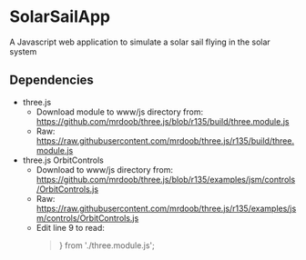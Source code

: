 SolarSailApp
============

A Javascript web application to simulate a solar sail flying in the solar system

Dependencies
------------

- three.js
  + Download module to www/js directory from: https://github.com/mrdoob/three.js/blob/r135/build/three.module.js
  + Raw: https://raw.githubusercontent.com/mrdoob/three.js/r135/build/three.module.js
- three.js OrbitControls
  + Download to www/js directory from: https://github.com/mrdoob/three.js/blob/r135/examples/jsm/controls/OrbitControls.js
  + Raw: https://raw.githubusercontent.com/mrdoob/three.js/r135/examples/jsm/controls/OrbitControls.js
  + Edit line 9 to read:
    > } from './three.module.js';
